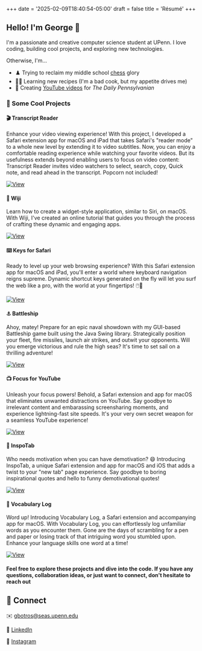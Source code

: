+++
date = '2025-02-09T18:40:54-05:00'
draft = false
title = 'Résumé'
+++
## Hello! I'm George 👋

I'm a passionate and creative computer science student at UPenn. I love coding, building cool projects, and exploring new technologies.

Otherwise, I'm...

* ♟️ Trying to reclaim my middle school [chess](https://www.chess.com/member/georgebotros02) glory
* 🧑‍🍳 Learning new recipes (I'm a bad cook, but my appetite drives me)
* 🎥 Creating [YouTube videos](https://www.youtube.com/@dailypenn) for _The Daily Pennsylvanian_

### 🚀 Some Cool Projects

#### 🎬 Transcript Reader

Enhance your video viewing experience! With this project, I developed a Safari extension app for macOS and iPad that takes Safari's "reader mode" to a whole new level by extending it to video subtitles. Now, you can enjoy a comfortable reading experience while watching your favorite videos. But its usefulness extends beyond enabling users to focus on video content: Transcript Reader invites video watchers to select, search, copy, Quick note, and read ahead in the transcript. Popcorn not included!

[![View](https://img.shields.io/badge/-View-lightgrey)](https://github.com/Appccessibility-Shox/Transcript-Reader)

#### 🤖 Wiji

Learn how to create a widget-style application, similar to Siri, on macOS. With Wiji, I've created an online tutorial that guides you through the process of crafting these dynamic and engaging apps.

[![View](https://img.shields.io/badge/-View-lightgrey)](https://github.com/george-botros/Wiji)

#### ⌨️ Keys for Safari

Ready to level up your web browsing experience? With this Safari extension app for macOS and iPad, you'll enter a world where keyboard navigation reigns supreme. Dynamic shortcut keys generated on the fly will let you surf the web like a pro, with the world at your fingertips! 🖱️🔫

[![View](https://img.shields.io/badge/-View-lightgrey)](https://github.com/Appccessibility-Shox/Keys)

#### ⚓ Battleship

Ahoy, matey! Prepare for an epic naval showdown with my GUI-based Battleship game built using the Java Swing library. Strategically position your fleet, fire missiles, launch air strikes, and outwit your opponents. Will you emerge victorious and rule the high seas? It's time to set sail on a thrilling adventure!

[![View](https://img.shields.io/badge/-View-lightgrey)](https://github.com/george-botros/Battleship)

#### 📺 Focus for YouTube

Unleash your focus powers! Behold, a Safari extension and app for macOS that eliminates unwanted distractions on YouTube. Say goodbye to irrelevant content and embarassing screensharing moments, and experience lightning-fast site speeds. It's your very own secret weapon for a seamless YouTube experience!

[![View](https://img.shields.io/badge/-View-lightgrey)](https://github.com/Appccessibility-Shox/Focus-for-YouTube)

#### 🌟 InspoTab

Who needs motivation when you can have demotivation? 😄 Introducing InspoTab, a unique Safari extension and app for macOS and iOS that adds a twist to your "new tab" page experience. Say goodbye to boring inspirational quotes and hello to funny demotivational quotes!

[![View](https://img.shields.io/badge/-View-lightgrey)](https://github.com/george-botros/InspoTab)

#### 📖 Vocabulary Log

Word up! Introducing Vocabulary Log, a Safari extension and accompanying app for macOS. With Vocabulary Log, you can effortlessly log unfamiliar words as you encounter them. Gone are the days of scrambling for a pen and paper or losing track of that intriguing word you stumbled upon. Enhance your language skills one word at a time!

[![View](https://img.shields.io/badge/-View-lightgrey)](https://github.com/Appccessibility-Shox/VocabularyLog)

#### Feel free to explore these projects and dive into the code. If you have any questions, collaboration ideas, or just want to connect, don't hesitate to reach out

## 🔗 Connect

✉️ [gbotros@seas.upenn.edu](mailto:gbotros@seas.upenn.edu)

💼 [LinkedIn](https://linkedin.com/in/georgebotros02)

📸 [Instagram](https://www.instagram.com/georgebotros1/)
